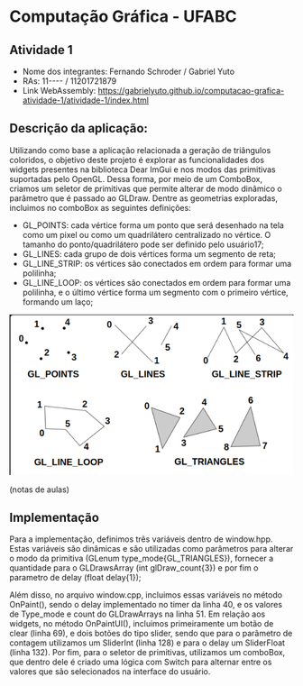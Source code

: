 # Computação Gráfica - UFABC

## Atividade 1

- Nome dos integrantes: Fernando Schroder / Gabriel Yuto
- RAs: 11---- / 11201721879
- Link WebAssembly: https://gabrielyuto.github.io/computacao-grafica-atividade-1/atividade-1/index.html

## Descrição da aplicação:

Utilizando como base a aplicação relacionada a geração de triângulos coloridos, o objetivo deste projeto é explorar as funcionalidades dos widgets presentes na biblioteca Dear ImGui e nos modos das primitivas suportadas pelo OpenGL.
Dessa forma, por meio de um ComboBox, criamos um seletor de primitivas que permite alterar de modo dinâmico o parâmetro que é passado ao GLDraw. Dentre as geometrias exploradas, incluimos no comboBox as seguintes definições:

- GL_POINTS: cada vértice forma um ponto que será desenhado na tela como um pixel ou como um quadrilátero centralizado no vértice. O tamanho do ponto/quadrilátero pode ser definido pelo usuário17;
- GL_LINES: cada grupo de dois vértices forma um segmento de reta;
- GL_LINE_STRIP: os vértices são conectados em ordem para formar uma polilinha;
- GL_LINE_LOOP: os vértices são conectados em ordem para formar uma polilinha, e o último vértice forma um segmento com o primeiro vértice, formando um laço;

![Primitivas](images/gl-primitivas.png)

(notas de aulas)

## Implementação

Para a implementação, definimos três variáveis dentro de window.hpp. Estas variáveis são dinâmicas e são utilizadas como parâmetros para alterar o modo da primitiva (GLenum type_mode{GL_TRIANGLES}), fornecer a quantidade para o GLDrawsArray (int glDraw_count{3}) e por fim o parametro de delay (float delay{1});

Além disso, no arquivo window.cpp, incluimos essas variáveis no método OnPaint(), sendo o delay implementado no timer da linha 40, e os valores de Type_mode e count do GLDrawArrays na linha 51.
Em relação aos widgets, no método OnPaintUI(), incluimos primeiramente um botão de clear (linha 69), e dois botões do tipo slider, sendo que para o parâmetro de contagem utilizamos um SliderInt (linha 128) e para o delay um SliderFloat (linha 132).
Por fim, para o seletor de primitivas, utilizamos um comboBox, que dentro dele é criado uma lógica com Switch para alternar entre os valores que são selecionados na interface do usuário.
